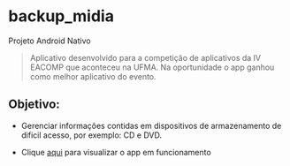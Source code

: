 # backup_midia
Projeto Android Nativo
> Aplicativo desenvolvido para a competição de aplicativos da IV EACOMP que aconteceu na UFMA. Na oportunidade o app ganhou como melhor aplicativo do evento.

## Objetivo:

- Gerenciar informações contidas em dispositivos de armazenamento de dificil acesso, por exemplo: CD e DVD.

- Clique [aqui](https://www.youtube.com/watch?v=yuFzljo0Pek) para visualizar o app em funcionamento
